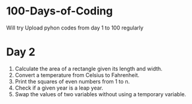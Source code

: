# 100-Days-of-Coding
Will try Upload pyhon codes from day 1 to 100 regularly



# Day 2
1. Calculate the area of a rectangle given its length and width.
2. Convert a temperature from Celsius to Fahrenheit.
3. Print the squares of even numbers from 1 to n.
4. Check if a given year is a leap year.
5. Swap the values of two variables without using a temporary variable.
